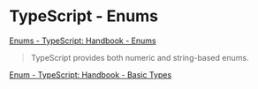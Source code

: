 # TypeScript - Enums

[Enums - TypeScript: Handbook - Enums](https://www.typescriptlang.org/docs/handbook/enums.html)

> TypeScript provides both numeric and string-based enums.

[Enum - TypeScript: Handbook - Basic Types](https://www.typescriptlang.org/docs/handbook/basic-types.html#enum)
